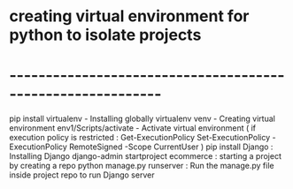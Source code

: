 # creating virtual environment for python to isolate projects
# -----------------------------------------------------------
pip install virtualenv - Installing globally
virtualenv venv - Creating virtual environment
env1/Scripts/activate - Activate virtual environment 
(
if execution policy is restricted : 
Get-ExecutionPolicy
Set-ExecutionPolicy -ExecutionPolicy RemoteSigned -Scope CurrentUser
)
pip install Django : Installing Django
django-admin startproject ecommerce : starting a project by creating a repo
python manage.py runserver :  Run the manage.py file inside project repo to run Django server
